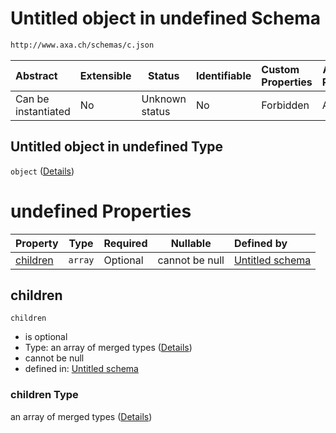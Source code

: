# Untitled object in undefined Schema

```txt
http://www.axa.ch/schemas/c.json
```




| Abstract            | Extensible | Status         | Identifiable | Custom Properties | Additional Properties | Access Restrictions | Defined In                              |
| :------------------ | ---------- | -------------- | ------------ | :---------------- | --------------------- | ------------------- | --------------------------------------- |
| Can be instantiated | No         | Unknown status | No           | Forbidden         | Allowed               | none                | [c.json](c.json "open original schema") |

## Untitled object in undefined Type

`object` ([Details](c.md))

# undefined Properties

| Property              | Type    | Required | Nullable       | Defined by                                                                                                                                 |
| :-------------------- | ------- | -------- | -------------- | :----------------------------------------------------------------------------------------------------------------------------------------- |
| [children](#children) | `array` | Optional | cannot be null | [Untitled schema](a-properties-children-items-anyof-1-properties-children.md "http&#x3A;//www.axa.ch/schemas/c.json#/properties/children") |

## children




`children`

-   is optional
-   Type: an array of merged types ([Details](a-properties-children-items-anyof-1-properties-children-items.md))
-   cannot be null
-   defined in: [Untitled schema](a-properties-children-items-anyof-1-properties-children.md "http&#x3A;//www.axa.ch/schemas/c.json#/properties/children")

### children Type

an array of merged types ([Details](a-properties-children-items-anyof-1-properties-children-items.md))
